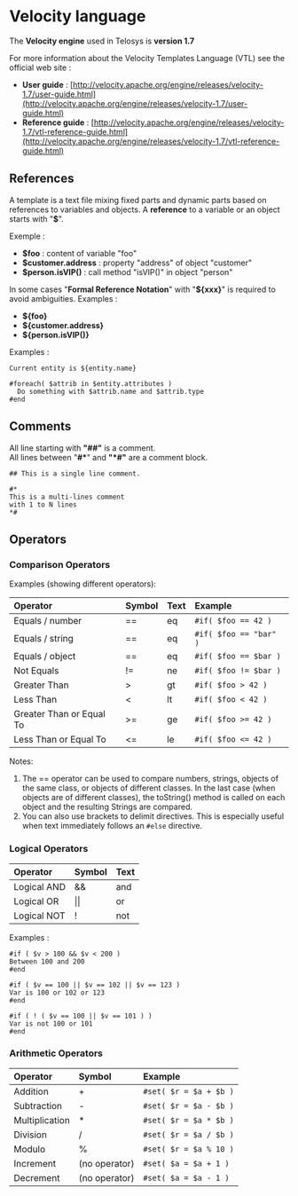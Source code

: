 # Velocity language

The **Velocity engine** used in Telosys is **version 1.7**

For more information about the Velocity Templates Language \(VTL\) see the official web site : 

* **User guide** : [http://velocity.apache.org/engine/releases/velocity-1.7/user-guide.html](http://velocity.apache.org/engine/releases/velocity-1.7/user-guide.html)
* **Reference guide** : [http://velocity.apache.org/engine/releases/velocity-1.7/vtl-reference-guide.html](http://velocity.apache.org/engine/releases/velocity-1.7/vtl-reference-guide.html)

## References

A template is a text file mixing fixed parts and dynamic parts based on references to variables and objects. A **reference** to a variable or an object starts with "**$**". 

Exemple : 

* **$foo**  : content of variable "foo" 
* **$customer.address** : property "address" of object "customer" 
* **$person.isVIP\(\)** : call method "isVIP\(\)" in object "person"

In some cases "**Formal Reference Notation**"  with "**${xxx}**" is required to avoid ambiguities. Examples :

* **${foo}**
* **${customer.address}**
* **${person.isVIP\(\)}**

Examples :

```text
Current entity is ${entity.name}

#foreach( $attrib in $entity.attributes )
  Do something with $attrib.name and $attrib.type
#end

```

## Comments

All line starting with **"\#\#"** is a comment.   
All lines between "**\#\***" and **"\*\#"** are a comment block.

```text
## This is a single line comment.

#*
This is a multi-lines comment
with 1 to N lines
*#
```

## Operators 

### Comparison Operators

Examples \(showing different operators\):

| Operator | Symbol | Text | Example |
| :--- | :--- | :--- | :--- |
| Equals / number | == | eq | `#if( $foo == 42 )` |
| Equals / string | == | eq | `#if( $foo == "bar" )` |
| Equals / object  | == | eq | `#if( $foo == $bar )` |
| Not Equals | != | ne | `#if( $foo != $bar )` |
| Greater Than | &gt; | gt | `#if( $foo > 42 )` |
| Less Than | &lt; | lt | `#if( $foo < 42 )` |
| Greater Than  or Equal To | &gt;= | ge | `#if( $foo >= 42 )` |
| Less Than  or Equal To | &lt;= | le | `#if( $foo <= 42 )` |

Notes:

1. The == operator can be used to compare numbers, strings, objects of the same class, or objects of different classes. In the last case \(when objects are of different classes\), the toString\(\) method is called on each object and the resulting Strings are compared.
2. You can also use brackets to delimit directives. This is especially useful when text immediately follows an `#else` directive.



### Logical Operators

| Operator | Symbol | Text |
| :--- | :--- | :--- |
| Logical AND | && |  and |
| Logical OR | \|\| |  or |
| Logical NOT | ! | not |

Examples :

```text
#if ( $v > 100 && $v < 200 )
Between 100 and 200 
#end 

#if ( $v == 100 || $v == 102 || $v == 123 )
Var is 100 or 102 or 123 
#end 

#if ( ! ( $v == 100 || $v == 101 ) )
Var is not 100 or 101
#end 

```



### Arithmetic Operators

| Operator | Symbol | Example |
| :--- | :--- | :--- |
| Addition | + | `#set( $r = $a + $b )` |
| Subtraction | - | `#set( $r = $a - $b )` |
| Multiplication | \* | `#set( $r = $a * $b )` |
| Division | / | `#set( $r = $a / $b )` |
| Modulo | % | `#set( $r = $a % 10 )` |
| Increment | \(no operator\) | `#set( $a = $a + 1 )` |
| Decrement | \(no operator\) | `#set( $a = $a - 1 )` |



